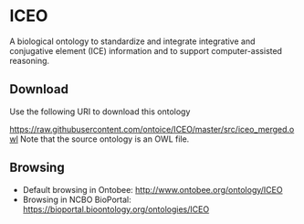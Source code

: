 # ICEO
A biological ontology to standardize and integrate integrative and conjugative element (ICE) information and to support computer-assisted reasoning.

## Download
Use the following URI to download this ontology

https://raw.githubusercontent.com/ontoice/ICEO/master/src/iceo_merged.owl
Note that the source ontology is an OWL file.

## Browsing
- Default browsing in Ontobee: http://www.ontobee.org/ontology/ICEO
- Browsing in NCBO BioPortal: https://bioportal.bioontology.org/ontologies/ICEO


